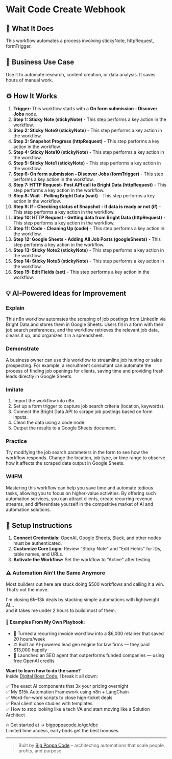 # Wait Code Create Webhook

## 🚀 What It Does
This workflow automates a process involving stickyNote, httpRequest, formTrigger.

## 💼 Business Use Case
Use it to automate research, content creation, or data analysis. It saves hours of manual work.

## ⚙️ How It Works
1.  **Trigger:** This workflow starts with a **On form submission - Discover Jobs** node.
2. **Step 1: Sticky Note (stickyNote)** - This step performs a key action in the workflow.
3. **Step 2: Sticky Note9 (stickyNote)** - This step performs a key action in the workflow.
4. **Step 3: Snapshot Progress (httpRequest)** - This step performs a key action in the workflow.
5. **Step 4: Sticky Note10 (stickyNote)** - This step performs a key action in the workflow.
6. **Step 5: Sticky Note1 (stickyNote)** - This step performs a key action in the workflow.
7. **Step 6: On form submission - Discover Jobs (formTrigger)** - This step performs a key action in the workflow.
8. **Step 7: HTTP Request- Post API call to Bright Data (httpRequest)** - This step performs a key action in the workflow.
9. **Step 8: Wait - Polling Bright Data (wait)** - This step performs a key action in the workflow.
10. **Step 9: If - Checking status of Snapshot - if data is ready or not (if)** - This step performs a key action in the workflow.
11. **Step 10: HTTP Request - Getting data from Bright Data (httpRequest)** - This step performs a key action in the workflow.
12. **Step 11: Code - Cleaning Up (code)** - This step performs a key action in the workflow.
13. **Step 12: Google Sheets - Adding All Job Posts (googleSheets)** - This step performs a key action in the workflow.
14. **Step 13: Sticky Note2 (stickyNote)** - This step performs a key action in the workflow.
15. **Step 14: Sticky Note3 (stickyNote)** - This step performs a key action in the workflow.
16. **Step 15: Edit Fields (set)** - This step performs a key action in the workflow.

## 💡 AI-Powered Ideas for Improvement
### Explain
This n8n workflow automates the scraping of job postings from LinkedIn via Bright Data and stores them in Google Sheets. Users fill in a form with their job search preferences, and the workflow retrieves the relevant job data, cleans it up, and organizes it in a spreadsheet.

### Demonstrate
A business owner can use this workflow to streamline job hunting or sales prospecting. For example, a recruitment consultant can automate the process of finding job openings for clients, saving time and providing fresh leads directly in Google Sheets.

### Imitate
1. Import the workflow into n8n.
2. Set up a form trigger to capture job search criteria (location, keywords).
3. Connect the Bright Data API to scrape job postings based on form inputs.
4. Clean the data using a code node.
5. Output the results to a Google Sheets document.

### Practice
Try modifying the job search parameters in the form to see how the workflow responds. Change the location, job type, or time range to observe how it affects the scraped data output in Google Sheets.

### WIIFM
Mastering this workflow can help you save time and automate tedious tasks, allowing you to focus on higher-value activities. By offering such automation services, you can attract clients, create recurring revenue streams, and differentiate yourself in the competitive market of AI and automation solutions.

## 🔧 Setup Instructions
1. **Connect Credentials:** OpenAI, Google Sheets, Slack, and other nodes must be authenticated.
2. **Customize Core Logic:** Review "Sticky Note" and "Edit Fields" for IDs, table names, and URLs.
3. **Activate the Workflow:** Set the workflow to "Active" after testing.

### ⚠️ Automation Ain’t the Same Anymore

Most builders out here are stuck doing $500 workflows and calling it a win.  
That’s not the move.  

I'm closing $6k–$13k deals by stacking simple automations with lightweight AI...  
and it takes me under 2 hours to build most of them.

#### 🧠 Examples From My Own Playbook:
- 🔁 Turned a recurring invoice workflow into a $6,000 retainer that saved 20 hours/week  
- ⚖️ Built an AI-powered lead gen engine for law firms — they paid $13,000 happily  
- 🚀 Launched an SEO agent that outperforms funded companies — using free OpenAI credits  

**Want to learn how to do the same?**  
Inside [Digital Boss Code](https://bigpoppacode.io/go/dbc), I break it all down:

✅ The exact AI components that 3x your pricing overnight  
✅ My $15k Automation Framework using n8n + LangChain  
✅ Word-for-word scripts to close high-ticket deals  
✅ Real client case studies with templates  
✅ How to stop looking like a tech VA and start moving like a Solution Architect  

🔥 Get started at → [bigpoppacode.io/go/dbc](https://bigpoppacode.io/go/dbc)  
Limited time access, early birds get the best bonuses.

---
> Built by [Big Poppa Code](https://bigpoppacode.io) – architecting automations that scale people, profits, and purpose.
